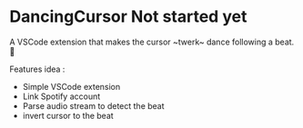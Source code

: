 # DancingCursor **Not started yet**

A VSCode extension that makes the cursor ~twerk~ dance following a beat.🕺 

Features idea : 
* Simple VSCode extension 
* Link Spotify account 
* Parse audio stream to detect the beat 
* invert cursor to the beat
